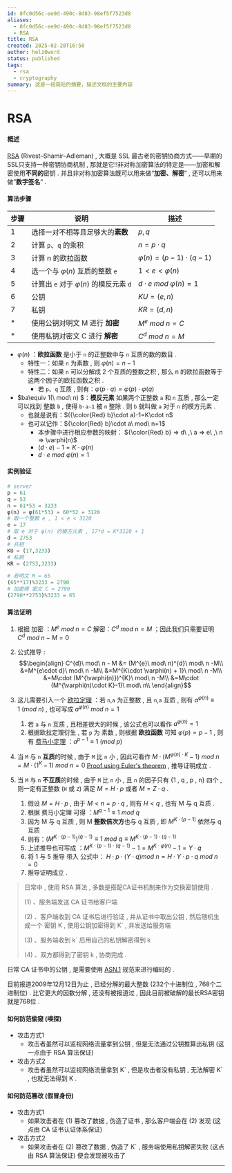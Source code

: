 ```yaml
---
id: 8fc0d56c-ee9d-490c-8d83-98ef5f7523d8
aliases:
  - 8fc0d56c-ee9d-490c-8d83-98ef5f7523d8
  - RSA
title: RSA
created: 2025-02-28T16:50
author: hel10word
status: published
tags:
  - rsa
  - cryptography
summary: 这是一段简短的摘要，描述文档的主要内容
---
```

# RSA



#### 概述

[RSA](https://en.wikipedia.org/wiki/RSA_(cryptosystem)) (Rivest–Shamir–Adleman) , 大概是 SSL 最古老的密钥协商方式——早期的 SSL只支持一种密钥协商机制 , 那就是它!!非对称加密算法的特定是——加密和解密使用**不同的**密钥 . 并且非对称加密算法既可以用来做“**加密、解密**” , 还可以用来做”**数字签名**“ . 



#### 算法步骤

| 步骤 | 说明                         | 描述 |
| ---- | ---------------------------- | ---- |
| 1    | 选择一对不相等且足够大的**素数** | $p,q$ |
| 2    | 计算 `p`、`q` 的乘积         | $n=p\cdot q$ |
| 3    | 计算 n 的欧拉函数            | $\varphi(n)=(p-1)\cdot (q-1)$ |
| 4    | 选一个与   $\varphi(n)$  互质的整数 `e` | $1<e<\varphi(n)$ |
| 5    | 计算出 `e` 对于  $\varphi(n)$   的模反元素 `d` | $d\cdot e\ mod\ \varphi(n)=1$ |
| 6    | 公钥 | $KU=(e,n)$ |
| 7    | 私钥 | $KR=(d,n)$ |
| * | 使用公钥对明文 M 进行 **加密** | $M^{e}\ mod\ n = C$ |
| * | 使用私钥对密文 C 进行 **解密** | $C^{d}\ mod\ n = M$ |

-   $\varphi(n)$  ：**欧拉函数** 是小于 `n` 的正整数中与 `n` 互质的数的数目 . 
    -   特性一：如果 `n` 为素数 , 则 $\varphi(n) = n-1$
    -   特性二：如果 `n` 可以分解成 2 个互质的整数之积 , 那么 n 的欧拉函数等于这两个因子的欧拉函数之积 . 
        -   若 `p`、`q` 互质 , 则有：$\varphi(p\cdot q)=\varphi(p)\cdot \varphi(q)$
-   $ba\equiv 1(\ mod\ n) $：**模反元素** 如果两个正整数 `a` 和 `n` 互质 , 那么一定可以找到 整数 `b`  , 使得 `b·a-1` 被 `n` 整除 . 则 `b` 就叫做 `a` 对于 `n` 的模方元素 . 
    -   也就是说有：$({\color{Red} b}\cdot a)-1=K\cdot n$
    -   也可以记作：${\color{Red} b}\cdot a\ mod\ n=1$
        -   本步骤中进行相应参数的映射： ${\color{Red} b} => d\ ,\ a => e\ ,\ n => \varphi(n)$
        -   $(d\cdot e)-1=K\cdot \varphi(n)$
        -   $d\cdot e\ mod\ \varphi(n)=1$



#### 实例验证

```python
# server
p = 61
q = 53
n = 61*53 = 3233
φ(n) = φ(61*53) = 60*52 = 3120
# 取一个整数 e , 1 < e < 3120
e = 17
# 取 e 对于 φ(n) 的模方元素 , 17*d = K*3120 + 1 
d = 2753
# 共钥
KU = (17,3233)
# 私钥
KR = (2753,3233)

# 若明文 M = 65
(65**17)%3233 = 2790
# 加密得 密文 C = 2790
(2790**2753)%3233 = 65
```




#### 算法证明

1.  根据 加密 ：$M^{e}\ mod\ n = C$      解密：$C^{d}\ mod\ n = M$ ；因此我们只需要证明  $C^{d}\ mod\ n - M = 0$




2.    公式推导 : 
$$\begin{align}
C^{d}\ mod\ n - M &= (M^{e}\ mod\ n)^{d}\ mod\ n -M\\
&=M^{e\cdot d}\ mod\ n -M\\
&=M^{K\cdot \varphi(n) + 1}\ mod\ n -M\\
&=M\cdot (M^{\varphi(n)})^{K}\ mod\ n -M\\
&=M\cdot (M^{\varphi(n)\cdot K}-1)\ mod\ n\\
\end{align}$$



1.  这儿需要引入一个 [欧拉定理](https://en.wikipedia.org/wiki/Euler%27s_totient_function) ：若 `n`,`a` 为正整数 , 且 `n`,`a` 互质 , 则有   $a^{\varphi(n)}\equiv 1\ (mod\ n)$   , 也可写成    $a^{\varphi(n)}\ mod\ n=1$
    1.  若 `a` 与 `n` 互质 , 且相差很大的时候 , 该公式也可以看作   $a^{\varphi(n)} = 1$  
    2.  根据欧拉定理衍生 , 若 `p` 为 素数 , 则根据 **欧拉函数** 可知 $\varphi(p) = p-1$  , 则有 [费马小定理](https://en.wikipedia.org/wiki/Fermat%27s_little_theorem) ：$a^{p-1}\equiv 1\ (mod\ p)$

    
    
4. 当 `M` 与 `n`  **互质**的时候  , 由于 `M` 比 `n` 小 , 因此可看作  $M\cdot (M^{\varphi(n)\cdot K}-1)\ mod\ n= M\cdot (1^{K}-1)\ mod\ n = 0$   [Proof using Euler's theorem](https://en.wikipedia.org/wiki/RSA_(cryptosystem)#cite_note-25)  , 推导证明成立 . 



5.  当 `M` 与 `n` **不互质**的时候 , 由于 `M` 比 `n` 小 , 且 `n` 的因子只有 {1 , q , p , n} 四个 , 则一定有正整数 (`H` 或 `Z`) 满足  $M=H\cdot p$ 或者 $M=Z\cdot q$  . 
    1.  假设 $M=H\cdot p$    , 由于 $M<n=p\cdot q$    , 则有  $H<q$   , 也有 M 与 q 互质 .  
    2.  根据 费马小定理 可得 ：$M^{q-1}\equiv 1\ mod\ q$
    3.  因为 M 与 q 互质 , 则 M **整数倍次方**也与 q 互质 , 即  $M^{K\cdot (p-1)}$  依然与  q   互质
    4.  则有：$(M^{K\cdot (p-1)})^{(q-1)}\equiv 1\ mod\ q \equiv M^{K\cdot (p-1)\cdot (q-1)}$
    5.  上述推导也可写成 ：$M^{K\cdot (p-1)\cdot (q-1)} -1 =M^{K\cdot \varphi(n)}-1= Y\cdot q$   
    6.  将 1 与 5 推导 带入 公式中： $H\cdot p\cdot (Y\cdot q)mod\ n = H\cdot Y\cdot p\cdot q\ mod\ n = 0$
    7.  推导证明成立 . 




>   日常中 , 使用 RSA 算法 , 多数是搭配CA证书机制来作为交换密钥使用 . 
>
>    (1) 、服务端发送 CA 证书给客户端
>
>    (2) 、客户端收到 CA 证书后进行验证 , 并从证书中取出公钥 , 然后随机生成一个 密钥 K , 使用公钥加密得到 K\` , 并发送给服务端
>
>    (3) 、服务端收到 k\` 后用自己的私钥解密得到 k
>
>    (4) 、双方都得到了密钥 k  , 协商完成 . 



日常 CA 证书中的公钥 , 是需要使用 [ASN.1](https://en.wikipedia.org/wiki/ASN.1) 规范来进行编码的 . 

目前报道2009年12月12日为止 , 已经分解的最大整数 (232个十进制位 , 768个二进制位)  . 比它更大的因数分解 , 还没有被报道过 , 因此目前被破解的最长RSA密钥就是768位 . 




#### 如何防范偷窥  (嗅探) 

-   攻击方式1
    -   攻击者虽然可以监视网络流量拿到公钥 , 但是无法通过公钥推算出私钥 (这一点由于 RSA 算法保证) 
-   攻击方式2
    -   攻击者虽然可以监视网络流量拿到 K\` , 但是攻击者没有私钥 , 无法解密 K\` , 也就无法得到 K . 



#### 如何防范篡改  (假冒身份) 

-   攻击方式1
    -   如果攻击者在  (1)  篡改了数据 , 伪造了证书 , 那么客户端会在  (2)  发现 (这点由 CA 证书认证体系保证) 
-   攻击方式2
    -   如果攻击者在  (2) 篡改了数据 , 伪造了 K\` , 服务端使用私钥解密失败 (这点由 RSA 算法保证) 便会发现被攻击了









---

